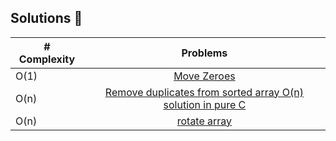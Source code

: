 ## Solutions 🚀

|# Complexity| Problems                                                |
|------|:---------------------------------------------------------:|
| O(1)  |  [Move Zeroes](https://leetcode.com/problems/move-zeroes/solutions/6082231/move-zeroes-in-c-o-n-soluction/)|
| O(n)  |  [Remove duplicates from sorted array O(n) solution in pure C](https://leetcode.com/problems/remove-duplicates-from-sorted-array/solutions/6083120/remove-duplicates-from-sorted-array-o-n-solution-in-pure-c/?envType=problem-list-v2&envId=two-pointers)|
| O(n)  |  [rotate array](https://leetcode.com/problems/rotate-array/solutions/6086876/rotate-array-in-pure-c-solution-o-n/)|